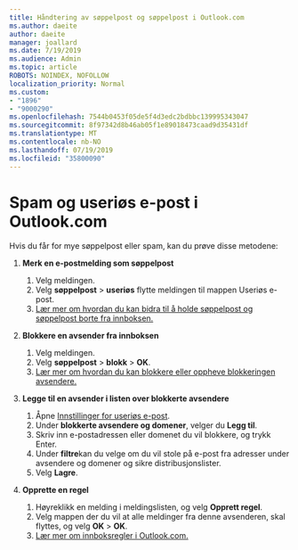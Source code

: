 ```yaml
---
title: Håndtering av søppelpost og søppelpost i Outlook.com
ms.author: daeite
author: daeite
manager: joallard
ms.date: 7/19/2019
ms.audience: Admin
ms.topic: article
ROBOTS: NOINDEX, NOFOLLOW
localization_priority: Normal
ms.custom:
- "1896"
- "9000290"
ms.openlocfilehash: 7544b0453f05de5f4d3edc2bdbbc139995343047
ms.sourcegitcommit: 8f97342d8b46ab05f1e89018473caad9d35431df
ms.translationtype: MT
ms.contentlocale: nb-NO
ms.lasthandoff: 07/19/2019
ms.locfileid: "35800090"
---
```

# <a name="spam-and-junk-email-in-outlookcom"></a>Spam og useriøs e-post i Outlook.com

Hvis du får for mye søppelpost eller spam, kan du prøve disse metodene:

1. **Merk en e-postmelding som søppelpost**
    1. Velg meldingen.
    1. Velg **søppelpost** > **useriøs** flytte meldingen til mappen Useriøs e-post.
    1. [Lær mer om hvordan du kan bidra til å holde søppelpost og søppelpost borte fra innboksen.](https://support.office.com/article/a3ece97b-82f8-4a5e-9ac3-e92fa6427ae4?wt.mc_id=Office_Outlook_com_Alchemy)

1. **Blokkere en avsender fra innboksen**
    1. Velg meldingen.
    1. Velg **søppelpost** > **blokk** > **OK**.
    1. [Lær mer om hvordan du kan blokkere eller oppheve blokkeringen avsendere.](https://support.office.com/article/afba1c94-77bb-4f50-8b85-057cf52f4d5e?wt.mc_id=Office_Outlook_com_Alchemy)

1. **Legge til en avsender i listen over blokkerte avsendere**
    1. Åpne [Innstillinger for useriøs e-post](https://outlook.live.com/mail/options/mail/junkEmail/blockedSendersAndDomainsV2).
    1. Under **blokkerte avsendere og domener**, velger du **Legg til**.
    1. Skriv inn e-postadressen eller domenet du vil blokkere, og trykk Enter.
    1. Under **filtre**kan du velge om du vil stole på e-post fra adresser under avsendere og domener og sikre distribusjonslister.
    1. Velg **Lagre**.

1. **Opprette en regel**
    1. Høyreklikk en melding i meldingslisten, og velg **Opprett regel**.
    1. Velg mappen der du vil at alle meldinger fra denne avsenderen, skal flyttes, og velg **OK** > **OK**.
    1. [Lær mer om innboksregler i Outlook.com.](https://support.office.com/article/4b094371-a5d7-49bd-8b1b-4e4896a7cc5d?wt.mc_id=Office_Outlook_com_Alchemy)